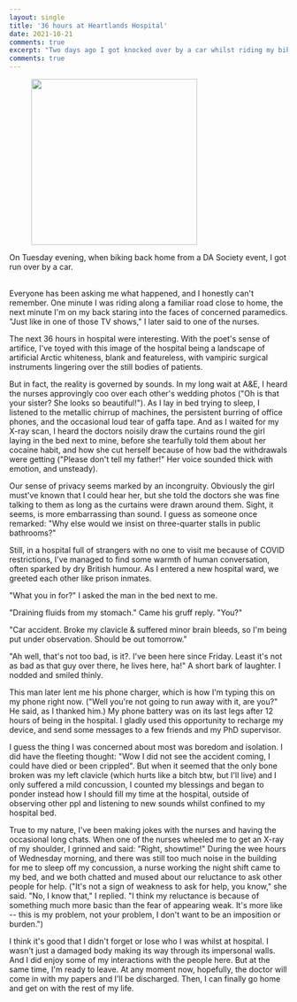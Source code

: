 ```yaml
---
layout: single
title: '36 hours at Heartlands Hospital'
date: 2021-10-21
comments: true
excerpt: "Two days ago I got knocked over by a car whilst riding my bike. I ended up suffering a broken clavicle and mild brain bleed, so the hospital put me under observation for 2 nights. I spent 36 hours at the hospital, with only my phone, and this is some of what I wrote as I was resting, waiting, convalescing."
comments: true
---
```


<figure>  
<img src='https://puzzledoyster.github.io/images/Hospitalwardphoto.jpg' width="300" 
     height="300" class ="center">
</figure>
On Tuesday evening, when biking back home from a DA Society event, I got run over by a car.

<br>Everyone has been asking me what happened, and I honestly can't remember. One minute I was riding along a familiar road close to home, the next minute I'm on my back staring into the faces of concerned paramedics. "Just like in one of those TV shows," I later said to one of the nurses.

The next 36 hours in hospital were interesting. With the poet's sense of artifice, I've toyed with this image of the hospital being a landscape of artificial Arctic whiteness, blank and featureless, with vampiric surgical instruments lingering over the still bodies of patients.

But in fact, the reality is governed by sounds. In my long wait at A&E, I heard the nurses approvingly coo over each other's wedding photos ("Oh is that your sister? She looks so beautiful!"). As I lay in bed trying to sleep, I listened to the metallic chirrup of machines, the persistent burring of office phones, and the occasional loud tear of gaffa tape. And as I waited for my X-ray scan, I heard the doctors noisily draw the curtains round the girl laying in the bed next to mine, before she tearfully told them about her cocaine habit, and how she cut herself because of how bad the withdrawals were getting ("Please don't tell my father!" Her voice sounded thick with emotion, and unsteady).

Our sense of privacy seems marked by an incongruity. Obviously the girl must've known that I could hear her, but she told the doctors she was fine talking to them as long as the curtains were drawn around them. Sight, it seems, is more embarrassing than sound. I guess as someone once remarked: "Why else would we insist on three-quarter stalls in public bathrooms?"

Still, in a hospital full of strangers with no one to visit me because of COVID restrictions, I've managed to find some warmth of human conversation, often sparked by dry British humour. As I entered a new hospital ward, we greeted each other like prison inmates.

"What you in for?" I asked the man in the bed next to me.

"Draining fluids from my stomach." Came his gruff reply. "You?"

"Car accident. Broke my clavicle & suffered minor brain bleeds, so I'm being put under observation. Should be out tomorrow."

"Ah well, that's not too bad, is it?. I've been here since Friday. Least it's not as bad as  that guy over there, he lives here, ha!" A short bark of laughter. I nodded and smiled thinly.

This man later lent me his phone charger, which is how I'm typing this on my phone right now. ("Well you're not going to run away with it, are you?" He said, as I thanked him.) My phone battery was on its last legs after 12 hours of being in the hospital. I gladly used this opportunity to recharge my device, and send some messages to a few friends and my PhD supervisor. 

I guess the thing I was concerned about most was boredom and isolation. I did have the fleeting thought: "Wow I did not see the accident coming, I could have died or been crippled". But when it seemed that the only bone broken was my left clavicle (which hurts like a bitch btw, but I'll live) and I only suffered a mild concussion, I counted my blessings and began to ponder instead how I should fill my time at the hospital, outside of observing other ppl and listening to new sounds whilst confined to my hospital bed.

True to my nature, I've been making jokes with the nurses and having the occasional long chats. When one of the nurses wheeled me to get an X-ray of my shoulder, I grinned and said: "Right, showtime!" During the wee hours of Wednesday morning, and there was still too much noise in the building for me to sleep off my concussion, a nurse working the night shift came to my bed, and we both chatted and mused about our reluctance to ask other people for help. ("It's not a sign of weakness to ask for help, you know," she said. "No, I know that," I replied. "I think my reluctance is because of something much more basic than the fear of appearing weak. It's more like -- this is my problem, not your problem, I don't want to be an imposition or burden.")

I think it's good that I didn't forget or lose who I was whilst at hospital. I wasn't just a damaged body making its way through its impersonal walls. And I did enjoy some of my interactions with the people here. But at the same time, I'm ready to leave. At any moment now, hopefully, the doctor will come in with my papers and I'll be discharged. Then, I can finally go home and get on with the rest of my life.
